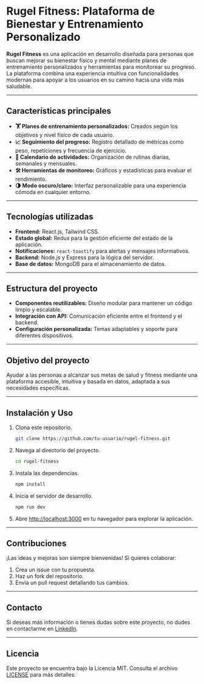 # **Rugel Fitness: Plataforma de Bienestar y Entrenamiento Personalizado**

**Rugel Fitness** es una aplicación en desarrollo diseñada para personas que buscan mejorar su bienestar físico y mental mediante planes de entrenamiento personalizados y herramientas para monitorear su progreso. La plataforma combina una experiencia intuitiva con funcionalidades modernas para apoyar a los usuarios en su camino hacia una vida más saludable.

---

## **Características principales**

- **🏋️ Planes de entrenamiento personalizados:** Creados según los objetivos y nivel físico de cada usuario.
- **📈 Seguimiento del progreso:** Registro detallado de métricas como peso, repeticiones y frecuencia de ejercicio.
- **📅 Calendario de actividades:** Organización de rutinas diarias, semanales y mensuales.
- **🛠️ Herramientas de monitoreo:** Gráficos y estadísticas para evaluar el rendimiento.
- **🌗 Modo oscuro/claro:** Interfaz personalizable para una experiencia cómoda en cualquier entorno.

---

## **Tecnologías utilizadas**

- **Frontend:** React.js, Tailwind CSS.
- **Estado global:** Redux para la gestión eficiente del estado de la aplicación.
- **Notificaciones:** `react-toastify` para alertas y mensajes informativos.
- **Backend:** Node.js y Express para la lógica del servidor.
- **Base de datos:** MongoDB para el almacenamiento de datos.

---

## **Estructura del proyecto**

- **Componentes reutilizables:** Diseño modular para mantener un código limpio y escalable.
- **Integración con API:** Comunicación eficiente entre el frontend y el backend.
- **Configuración personalizada:** Temas adaptables y soporte para diferentes dispositivos.

---

## **Objetivo del proyecto**

Ayudar a las personas a alcanzar sus metas de salud y fitness mediante una plataforma accesible, intuitiva y basada en datos, adaptada a sus necesidades específicas.

---

## **Instalación y Uso**

1. Clona este repositorio.
   ```bash
   git clone https://github.com/tu-usuario/rugel-fitness.git
   ```
2. Navega al directorio del proyecto.
   ```bash
   cd rugel-fitness
   ```
3. Instala las dependencias.
   ```bash
   npm install
   ```
4. Inicia el servidor de desarrollo.
   ```bash
   npm run dev
   ```
5. Abre [http://localhost:3000](http://localhost:3000) en tu navegador para explorar la aplicación.

---

## **Contribuciones**

¡Las ideas y mejoras son siempre bienvenidas! Si quieres colaborar:

1. Crea un issue con tu propuesta.
2. Haz un fork del repositorio.
3. Envía un pull request detallando tus cambios.

---

## **Contacto**

Si deseas más información o tienes dudas sobre este proyecto, no dudes en contactarme en [LinkedIn](https://www.linkedin.com/in/edelcopp/).

---

## **Licencia**

Este proyecto se encuentra bajo la Licencia MIT. Consulta el archivo [LICENSE](LICENSE) para más detalles.

